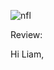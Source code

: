 ![nfl](![nfl](https://github.com/kelleyl54/DSPS_LKelley/blob/master/hw%208%20nfl%20image2.png)
)


Review:

Hi Liam,



